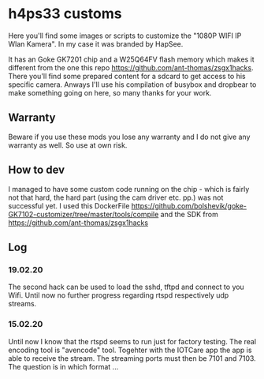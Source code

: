 # h4ps33 customs

Here you'll find some images or scripts to customize the "1080P WIFI IP Wlan Kamera". In my case it was branded by HapSee.

It has an Goke GK7201 chip and a W25Q64FV flash memory which makes it different from the one this repo https://github.com/ant-thomas/zsgx1hacks.
There you'll find some prepared content for a sdcard to get access to his specific camera. Anways I'll use his compilation of busybox and dropbear to make something going on here, so many thanks for your work.

## Warranty

Beware if you use these mods you lose any warranty and I do not give any warranty as well. So use at own risk. 

## How to dev

I managed to have some custom code running on the chip - which is fairly not that hard, the hard part (using the cam driver etc. pp.) was not successful yet. I used this DockerFile https://github.com/bolshevik/goke-GK7102-customizer/tree/master/tools/compile and the SDK from https://github.com/ant-thomas/zsgx1hacks


## Log

### 19.02.20

The second hack can be used to load the sshd, tftpd and connect to you Wifi. Until now no further progress regarding rtspd respectively udp streams.

### 15.02.20

Until now I know that the rtspd seems to run just for factory testing. The real encoding tool is "avencode" tool. Togehter with the IOTCare app the app is able to receive the stream. The streaming ports must then be 7101 and 7103. The question is in which format ...
